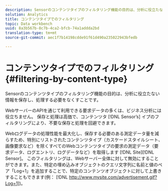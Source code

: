 ```yaml
---
description: Sensorのコンテンツタイプのフィルタリング機能の目的は、分析に役立たない情報を保存し、処理する必要をなくすことです。
solution: Analytics
title: コンテンツタイプでのフィルタリング
topic: Data workbench
uuid: 8a3b567b-8c7b-4ca2-bfcb-74a1addda2bd
translation-type: tm+mt
source-git-commit: aec1f7b14198cdde91f61d490a235022943bfedb

---
```



# コンテンツタイプでのフィルタリング{#filtering-by-content-type}

Sensorのコンテンツタイプのフィルタリング機能の目的は、分析に役立たない情報を保存し、処理する必要をなくすことです。

WebサーバーのAPIを通じて利用できる要求データの多くは、ビジネス分析には役立ちません。 保存と処理は高価で、コンテンツタ [!DNL Sensor’s] イプのフィルタリングにより、不要な保存と処理を回避できます。

Webログデータの処理性能を最大化し、保存する必要のある測定データ量を減らすため、特別にリストされたコンテンツタイプ（カスケードスタイルシート、画像要求など）を除くすべてのWebコンテンツタイプの要求の測定データ（要求データ、ログエントリ、ログデータなど）を取得します [!DNL Site][!DNL Sensor]。 このフィルタリングは、Webサーバー全体に対して無効にすることができます。また、特定の埋め込みオブジェクトのクエリ文字列に名前と値のペア「Log=1」を追加することで、特定のコンテンツオブジェクトに対して上書きすることもできます(例： [!DNL http://www.mysite.com/advertisement.gif?Log=1])。
